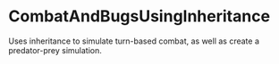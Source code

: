 # CombatAndBugsUsingInheritance
Uses inheritance to simulate turn-based combat, as well as create a predator-prey simulation.

